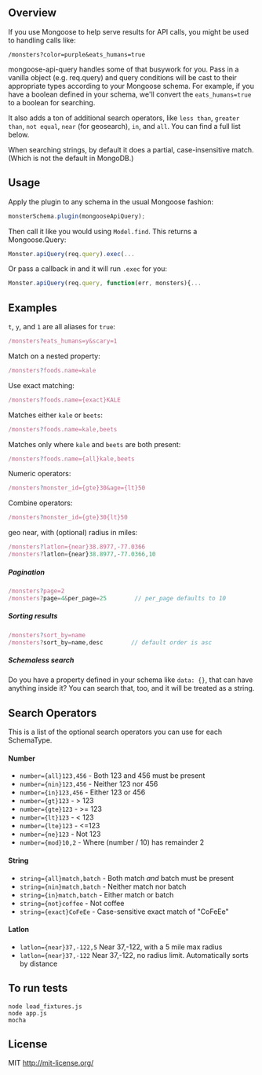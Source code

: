 ## Overview
If you use Mongoose to help serve results for API calls, you might be used to handling calls like:

    /monsters?color=purple&eats_humans=true

mongoose-api-query handles some of that busywork for you. Pass in a vanilla object (e.g. req.query) and query conditions will be cast to their appropriate types according to your Mongoose schema. For example, if you have a boolean defined in your schema, we'll convert the `eats_humans=true` to a boolean for searching.

It also adds a ton of additional search operators, like `less than`, `greater than`, `not equal`, `near` (for geosearch), `in`, and `all`. You can find a full list below.

When searching strings, by default it does a partial, case-insensitive match. (Which is not the default in MongoDB.)

## Usage

Apply the plugin to any schema in the usual Mongoose fashion:

```javascript
monsterSchema.plugin(mongooseApiQuery);
```

Then call it like you would using `Model.find`. This returns a Mongoose.Query:

```javascript
Monster.apiQuery(req.query).exec(...
```

Or pass a callback in and it will run `.exec` for you:

```javascript
Monster.apiQuery(req.query, function(err, monsters){...
```

## Examples

`t`, `y`, and `1` are all aliases for `true`:

```javascript
/monsters?eats_humans=y&scary=1
```

Match on a nested property:

```javascript
/monsters?foods.name=kale
```

Use exact matching:

```javascript
/monsters?foods.name={exact}KALE
```

Matches either `kale` or `beets`:

```javascript
/monsters?foods.name=kale,beets
```

Matches only where `kale` and `beets` are both present:

```javascript
/monsters?foods.name={all}kale,beets
```

Numeric operators:

```javascript
/monsters?monster_id={gte}30&age={lt}50
```

Combine operators:

```javascript
/monsters?monster_id={gte}30{lt}50
```

geo near, with (optional) radius in miles:

```javascript
/monsters?latlon={near}38.8977,-77.0366
/monsters?latlon={near}38.8977,-77.0366,10
```

##### Pagination

```javascript
/monsters?page=2
/monsters?page=4&per_page=25 		// per_page defaults to 10
```

##### Sorting results

```javascript
/monsters?sort_by=name
/monsters?sort_by=name,desc        // default order is asc
```

##### Schemaless search

Do you have a property defined in your schema like `data: {}`, that can have anything inside it? You can search that, too, and it will be treated as a string.

## Search Operators

This is a list of the optional search operators you can use for each SchemaType.

#### Number

- `number={all}123,456` - Both 123 and 456 must be present
- `number={nin}123,456` - Neither 123 nor 456
- `number={in}123,456` - Either 123 or 456
- `number={gt}123` - > 123
- `number={gte}123` - >= 123
- `number={lt}123` - < 123
- `number={lte}123` - <=123
- `number={ne}123` - Not 123
- `number={mod}10,2` - Where (number / 10) has remainder 2

#### String

- `string={all}match,batch` - Both match *and* batch must be present
- `string={nin}match,batch` - Neither match nor batch
- `string={in}match,batch` - Either match or batch
- `string={not}coffee` - Not coffee
- `string={exact}CoFeEe` - Case-sensitive exact match of "CoFeEe"

#### Latlon

- `latlon={near}37,-122,5` Near 37,-122, with a 5 mile max radius
- `latlon={near}37,-122` Near 37,-122, no radius limit. Automatically sorts by distance



## To run tests

```shell
node load_fixtures.js
node app.js
mocha
```

## License

MIT http://mit-license.org/
